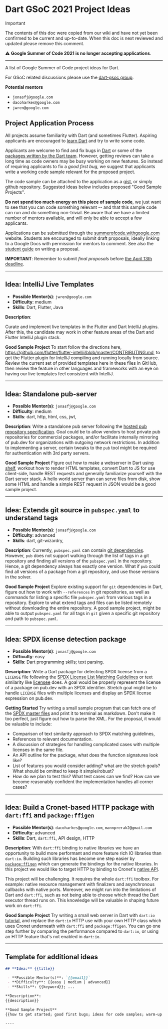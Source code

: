 # Dart GSoC 2021 Project Ideas

> [!IMPORTANT]
> The contents of this doc were copied from our wiki and have not yet been
> confirmed to be current and up-to-date. When this doc is next reviewed and
> updated please remove this comment.

:warning: **Google Summer of Code 2021 is no longer accepting applications**.

-----------

A list of Google Summer of Code project ideas for Dart.

For GSoC related discussions please use the [dart-gsoc group](https://groups.google.com/forum/#!forum/dart-gsoc).

**Potential mentors**
 * `jonasfj@google.com`
 * `dacoharkes@google.com`
 * `jwren@google.com`

## Project Application Process
All projects assume familiarity with Dart (and sometimes Flutter). Aspiring applicants are encouraged to [learn Dart](https://dart.dev/guides/language/language-tour) and try to write some code.

Applicants are welcome to find and fix bugs in [Dart](https://github.com/dart-lang/sdk) or some of the [packages written by the Dart team](https://pub.dev/publishers/dart.dev/packages). However, getting reviews can take a long time as code owners may be busy working on new features. So instead of requiring applicants to fix a _good first bug_, we
suggest that applicants write a working code sample relevant for the proposed project.

The code sample can be attached to the application as a [gist](https://gist.github.com/), or simply github repository. Suggested ideas below includes proposed "Good Sample Projects".

**Do not spend too much energy on this piece of sample code**, we just want to see
that you can code something relevant -- and that this sample code can run and do something non-trivial. Be aware that we have a limited number of
mentors available, and will only be able to accept a few applicants.

Applications can be submitted through the [summerofcode.withgoogle.com](https://summerofcode.withgoogle.com/) website. Students are encouraged to submit draft proposals, ideally linking to a Google Docs with permission for mentors to comment. See also the [student guide](https://google.github.io/gsocguides/student/writing-a-proposal) on writing a proposal.

**IMPORTANT**: Remember to submit _final proposals_ before [the April 13th deadline](https://summerofcode.withgoogle.com/how-it-works/#timeline).

----

## **Idea:** IntelliJ Live Templates

 - **Possible Mentor(s)**: `jwren@google.com`
 - **Difficulty**: medium
 - **Skills**: Dart, Flutter, Java

**Description**:

Curate and implement live templates in the Flutter and Dart IntelliJ plugins.  After this, the candidate may work in other feature areas of the Dart and Flutter IntelliJ plugin stack.

**Good Sample Project**
To start follow the directions here, https://github.com/flutter/flutter-intellij/blob/master/CONTRIBUTING.md, to get the Flutter plugin for IntelliJ compiling and running locally from source.  Review the current set of provided templates here in these files in GitHub, then review the feature in other languages and frameworks with an eye on having our live templates feel consistent with IntelliJ.

----

## **Idea:** Standalone pub-server

 - **Possible Mentor(s)**: `jonasfj@google.com`
 - **Difficulty**: medium
 - **Skills**: dart, http, html, css, jwt,

**Description**:
Write a standalone pub server following the [hosted pub repository specification](https://github.com/dart-lang/pub/blob/master/doc/repository-spec-v2.md). Goal could be to allow vendors to host private pub repositories for commercial packages, and/or facilitate internally mirroring of pub.dev for organizations with outgoing network restrictions. In addition to implementing a server, certain tweaks to the `pub` tool might be required for authentication with 3rd party servers.

**Good Sample Project**
Figure out how to make a webserver in Dart using [shelf](https://pub.dev/packages/shelf),
workout how to render HTML templates, convert Dart to JS for use client-side,
handle REST requests and generally familiarize yourself with the Dart server stack.
A hello world server than can serve files from disk, show some HTML and handle a simple REST request in JSON would be a good sample project.

----

## **Idea:** Extends git source in `pubspec.yaml` to understand tags

 - **Possible Mentor(s)**: `jonasfj@google.com`
 - **Difficulty**: advanced
 - **Skills**: dart, git-wizardry,

**Description**:
Currently, `pubspec.yaml` can contain
[git dependencies](https://dart.dev/tools/pub/dependencies#git-packages).
However, `pub` does not support walking through the list of tags in a git repository
and finding all versions of the `pubspec.yaml` in the repository. Hence, a git
dependency always has exactly one version. What if `pub` could find all versions
of a package from a git repository, and use those versions in the solver.

**Good Sample Project**
Explore existing support for `git` dependencies in Dart, figure out how to work
with `--references` in git repositories, as well as commands for listing a
specific file `pubspec.yaml` from various tags in a repository. Explore to what
extend tags and files can be listed remotely without downloading
the entire repository.
A good sample project, might be able to output `pubspec.yaml` for all tags in `git` given a specific git repository and path to `pubspec.yaml`.

----

## **Idea:** SPDX license detection package

 - **Possible Mentor(s)**: `jonasfj@google.com`
 - **Difficulty**: easy
 - **Skills**: Dart programming skills; text parsing.


**Description**:
Write a Dart package for detecting SPDX license from a `LICENSE` file following
the [SPDX License List Matching Guidelines](https://spdx.org/spdx-license-list/matching-guidelines)
or text similarity like [licensee](https://github.com/licensee/licensee) does.
A goal would be properly represent the license of a package on pub.dev with an
SPDX identifier.
Stretch goal might be to handle `LICENSE` files with multiple licenses and
display an SPDX license expression on pub.dev.

**Getting Started**
Try writing a small sample program that can fetch one of the [SPDX master files](https://github.com/spdx/license-list-XML/tree/master/src) and print it to terminal as
markdown. Don't make it too perfect, just figure out how to parse the XML.
For the proposal, it would be valuable to include:
 * Comparison of text similarity approach to SPDX matching guidelines,
 * References to relevant documentation.
 * A discussion of strategies for handling complicated cases with multiple
   licenses in the same file.
 * An API outline for the package, what does the function signatures look like?
 * List of features you would consider adding? what are the stretch goals? What
   should be omitted to keep it simple/robust?
 * How do we plan to test this? What test cases can we find? How can we become
   reasonably confident the implementation handles all corner cases?

----

## **Idea:** Build a Cronet-based HTTP package with `dart:ffi` and `package:ffigen`

 - **Possible Mentor(s)**: `dacoharkes@google.com`, `mannprerak2@gmail.com`
 - **Difficulty**: advanced
 - **Skills**: Dart, `dart:ffi`, API design, HTTP

**Description**:
With `dart:ffi` binding to native libraries we have an opportunity to build more performant and more feature rich IO libraries than `dart:io`.
Building such libraries has become one step easier by [`package:ffigen`](https://pub.dev/packages/ffigen) which can generate the bindings for the native libraries.
In this project we would like to target HTTP by binding to Cronet's [native API](https://chromium.googlesource.com/chromium/src/+/master/components/cronet/native/test_instructions.md).

This project will be challenging.
It requires the whole `dart:ffi` toolbox. For example: native resource management with finalizers and asynchronous callbacks with native ports.
Moreover, we might run into the limitations of Dart and `dart:ffi`, such as not being able to choose which thread the Dart executor thread runs on.
This knowledge will be valuable in shaping future work on `dart:ffi`.

**Good Sample Project**
Try writing a small web server in Dart with `dart:io` [tutorial](https://dart.dev/tutorials/server/httpserver), and replace the `dart:io` HTTP use with your own HTTP class which uses Cronet underneath with `dart:ffi` and `package:ffigen`.
You can go one step further by comparing the performance compared to `dart:io`, or using an HTTP feature that's not enabled in `dart:io`.



----

## Template for additional ideas

```md
## **Idea:** {{title}}

 - **Possible Mentor(s)**: `{{email}}`
 - **Difficulty**: {{easy | medium | advanced}}
 - **Skills**: {{keyword}}; ...

**Description**:
{{description}}

**Good Sample Project**
{{how to get started; good first bugs; ideas for code samples; warm-up exercises}}

----
```

